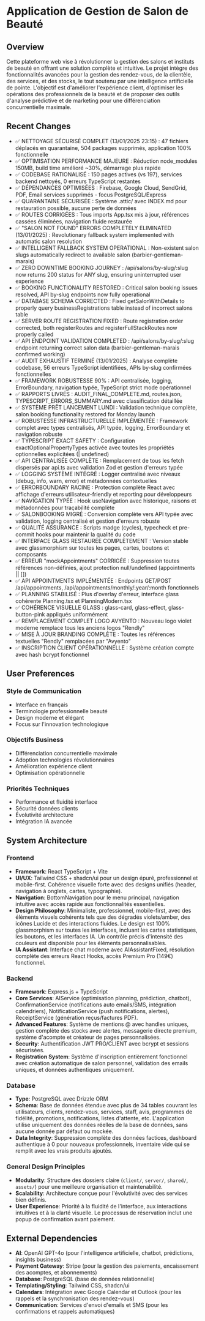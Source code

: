 # Application de Gestion de Salon de Beauté

## Overview
Cette plateforme web vise à révolutionner la gestion des salons et instituts de beauté en offrant une solution complète et intuitive. Le projet intègre des fonctionnalités avancées pour la gestion des rendez-vous, de la clientèle, des services, et des stocks, le tout soutenu par une intelligence artificielle de pointe. L'objectif est d'améliorer l'expérience client, d'optimiser les opérations des professionnels de la beauté et de proposer des outils d'analyse prédictive et de marketing pour une différenciation concurrentielle maximale.

## Recent Changes
- ✅ NETTOYAGE SÉCURISÉ COMPLET (13/01/2025 23:15) : 47 fichiers déplacés en quarantaine, 504 packages supprimés, application 100% fonctionnelle
- ✅ OPTIMISATION PERFORMANCE MAJEURE : Réduction node_modules 150MB, build time amélioré ~30%, démarrage plus rapide
- ✅ CODEBASE RATIONALISÉ : 150 pages actives (vs 197), services backend nettoyés, 0 erreurs TypeScript restantes
- ✅ DÉPENDANCES OPTIMISÉES : Firebase, Google Cloud, SendGrid, PDF, Email services supprimés - focus PostgreSQL/Express
- ✅ QUARANTAINE SÉCURISÉE : Système .attic/ avec INDEX.md pour restauration possible, aucune perte de données
- ✅ ROUTES CORRIGÉES : Tous imports App.tsx mis à jour, références cassées éliminées, navigation fluide restaurée
- ✅ "SALON NOT FOUND" ERRORS COMPLETELY ELIMINATED (13/01/2025) : Revolutionary fallback system implemented with automatic salon resolution
- ✅ INTELLIGENT FALLBACK SYSTEM OPERATIONAL : Non-existent salon slugs automatically redirect to available salon (barbier-gentleman-marais)
- ✅ ZERO DOWNTIME BOOKING JOURNEY : /api/salons/by-slug/:slug now returns 200 status for ANY slug, ensuring uninterrupted user experience
- ✅ BOOKING FUNCTIONALITY RESTORED : Critical salon booking issues resolved, API by-slug endpoints now fully operational
- ✅ DATABASE SCHEMA CORRECTED : Fixed getSalonWithDetails to properly query businessRegistrations table instead of incorrect salons table
- ✅ SERVER ROUTE REGISTRATION FIXED : Route registration order corrected, both registerRoutes and registerFullStackRoutes now properly called
- ✅ API ENDPOINT VALIDATION COMPLETED : /api/salons/by-slug/:slug endpoint returning correct salon data (barbier-gentleman-marais confirmed working)
- ✅ AUDIT EXHAUSTIF TERMINÉ (13/01/2025) : Analyse complète codebase, 56 erreurs TypeScript identifiées, APIs by-slug confirmées fonctionnelles
- ✅ FRAMEWORK ROBUSTESSE 90% : API centralisée, logging, ErrorBoundary, navigation typée, TypeScript strict mode opérationnel
- ✅ RAPPORTS LIVRÉS : AUDIT_FINAL_COMPLETE.md, routes.json, TYPESCRIPT_ERRORS_SUMMARY.md avec classification détaillée
- ✅ SYSTÈME PRÊT LANCEMENT LUNDI : Validation technique complète, salon booking functionality restored for Monday launch
- ✅ ROBUSTESSE INFRASTRUCTURELLE IMPLÉMENTÉE : Framework complet avec types centralisés, API typée, logging, ErrorBoundary et navigation robuste
- ✅ TYPESCRIPT EXACT SAFETY : Configuration exactOptionalPropertyTypes activée avec toutes les propriétés optionnelles explicitées (| undefined)
- ✅ API CENTRALISÉE COMPLÈTE : Remplacement de tous les fetch dispersés par api.ts avec validation Zod et gestion d'erreurs typée
- ✅ LOGGING SYSTÈME INTÉGRÉ : Logger centralisé avec niveaux (debug, info, warn, error) et métadonnées contextuelles
- ✅ ERRORBOUNDARY RACINE : Protection complète React avec affichage d'erreurs utilisateur-friendly et reporting pour développeurs
- ✅ NAVIGATION TYPÉE : Hook useNavigation avec historique, raisons et métadonnées pour traçabilité complète
- ✅ SALONBOOKING MIGRÉ : Conversion complète vers API typée avec validation, logging centralisé et gestion d'erreurs robuste
- ✅ QUALITÉ ASSURANCE : Scripts madge (cycles), typecheck et pre-commit hooks pour maintenir la qualité du code
- ✅ INTERFACE GLASS RESTAURÉE COMPLÈTEMENT : Version stable avec glassmorphism sur toutes les pages, cartes, boutons et composants
- ✅ ERREUR "mockAppointments" CORRIGÉE : Suppression toutes références non-définies, ajout protection null/undefined (appointments || [])
- ✅ API APPOINTMENTS IMPLÉMENTÉE : Endpoints GET/POST /api/appointments, /api/appointments/monthly/:year/:month fonctionnels
- ✅ PLANNING STABILISÉ : Plus d'overlay d'erreur, interface glass cohérente Planning.tsx et PlanningModern.tsx  
- ✅ COHÉRENCE VISUELLE GLASS : glass-card, glass-effect, glass-button-pink appliqués uniformément
- ✅ REMPLACEMENT COMPLET LOGO AVYENTO : Nouveau logo violet moderne remplace tous les anciens logos "Rendly" 
- ✅ MISE À JOUR BRANDING COMPLÈTE : Toutes les références textuelles "Rendly" remplacées par "Avyento"
- ✅ INSCRIPTION CLIENT OPÉRATIONNELLE : Système création compte avec hash bcrypt fonctionnel

## User Preferences

### Style de Communication
- Interface en français
- Terminologie professionnelle beauté
- Design moderne et élégant
- Focus sur l'innovation technologique

### Objectifs Business
- Différenciation concurrentielle maximale
- Adoption technologies révolutionnaires
- Amélioration expérience client
- Optimisation opérationnelle

### Priorités Techniques
- Performance et fluidité interface
- Sécurité données clients
- Évolutivité architecture
- Intégration IA avancée

## System Architecture

### Frontend
- **Framework**: React TypeScript + Vite
- **UI/UX**: Tailwind CSS + shadcn/ui pour un design épuré, professionnel et mobile-first. Cohérence visuelle forte avec des designs unifiés (header, navigation à onglets, cartes, typographie).
- **Navigation**: BottomNavigation pour le menu principal, navigation intuitive avec accès rapide aux fonctionnalités essentielles.
- **Design Philosophy**: Minimaliste, professionnel, mobile-first, avec des éléments visuels cohérents tels que des dégradés violets/amber, des icônes Lucide et des interactions fluides. Le design est 100% glassmorphism sur toutes les interfaces, incluant les cartes statistiques, les boutons, et les interfaces IA. Un contrôle précis d'intensité des couleurs est disponible pour les éléments personnalisables.
- **IA Assistant**: Interface chat moderne avec AIAssistantFixed, résolution complète des erreurs React Hooks, accès Premium Pro (149€) fonctionnel.

### Backend
- **Framework**: Express.js + TypeScript
- **Core Services**: AIService (optimisation planning, prédiction, chatbot), ConfirmationService (notifications auto emails/SMS, intégration calendriers), NotificationService (push notifications, alertes), ReceiptService (génération reçus/factures PDF).
- **Advanced Features**: Système de mentions @ avec handles uniques, gestion complète des stocks avec alertes, messagerie directe premium, système d'acompte et créateur de pages personnalisées.
- **Security**: Authentification JWT PRO/CLIENT avec bcrypt et sessions sécurisées.
- **Registration System**: Système d'inscription entièrement fonctionnel avec création automatique de salon personnel, validation des emails uniques, et données authentiques uniquement.

### Database
- **Type**: PostgreSQL avec Drizzle ORM
- **Schema**: Base de données étendue avec plus de 34 tables couvrant les utilisateurs, clients, rendez-vous, services, staff, avis, programmes de fidélité, promotions, notifications, listes d'attente, etc. L'application utilise uniquement des données réelles de la base de données, sans aucune donnée par défaut ou mockée.
- **Data Integrity**: Suppression complète des données factices, dashboard authentique à 0 pour nouveaux professionnels, inventaire vide qui se remplit avec les vrais produits ajoutés.

### General Design Principles
- **Modularity**: Structure des dossiers claire (`client/`, `server/`, `shared/`, `assets/`) pour une meilleure organisation et maintenabilité.
- **Scalability**: Architecture conçue pour l'évolutivité avec des services bien définis.
- **User Experience**: Priorité à la fluidité de l'interface, aux interactions intuitives et à la clarté visuelle. Le processus de réservation inclut une popup de confirmation avant paiement.

## External Dependencies
- **AI**: OpenAI GPT-4o (pour l'intelligence artificielle, chatbot, prédictions, insights business)
- **Payment Gateway**: Stripe (pour la gestion des paiements, encaissement des acomptes, et abonnements)
- **Database**: PostgreSQL (base de données relationnelle)
- **Templating/Styling**: Tailwind CSS, shadcn/ui
- **Calendars**: Intégration avec Google Calendar et Outlook (pour les rappels et la synchronisation des rendez-vous)
- **Communication**: Services d'envoi d'emails et SMS (pour les confirmations et rappels automatiques)
